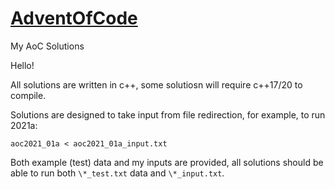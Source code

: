 # [AdventOfCode](https://adventofcode.com/)
 My AoC Solutions

Hello!

All solutions are written in c++, some solutiosn will require c++17/20 to compile.

Solutions are designed to take input from file redirection, for example, to run 2021a:

```
aoc2021_01a < aoc2021_01a_input.txt
```

Both example (test) data and my inputs are provided, all solutions should be able to run both `\*_test.txt` data and `\*_input.txt`. 